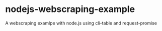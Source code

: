 # nodejs-webscraping-example
A webscraping examlpe with node.js using cli-table and request-promise
